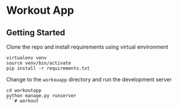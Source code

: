 # Workout App

## Getting Started 

Clone the repo and install requirements using virtual environment
```
virtualenv venv
source venv/bin/activate
pip install -r requirements.txt
```
Change to the `workouapp` directory and run the development server
```
cd workoutapp
python manage.py runserver
```# workout
